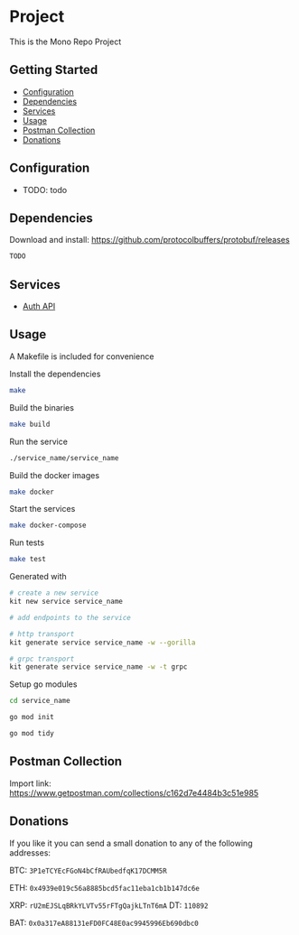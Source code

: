 # Project

This is the Mono Repo Project

## Getting Started

- [Configuration](#configuration)
- [Dependencies](#dependencies)
- [Services](#services)
- [Usage](#usage)
- [Postman Collection](#postman-collection)
- [Donations](#donations)

## Configuration

- TODO: todo

## Dependencies

Download and install: https://github.com/protocolbuffers/protobuf/releases
```bash
TODO
```

## Services

- [Auth API](https://github.com/emurmotol/project/tree/master/auth_api)

## Usage

A Makefile is included for convenience

Install the dependencies
```bash
make
```

Build the binaries
```bash
make build
```

Run the service
```bash
./service_name/service_name
```

Build the docker images
```bash
make docker
```

Start the services
```bash
make docker-compose
```

Run tests
```bash
make test
```

Generated with
```bash
# create a new service
kit new service service_name

# add endpoints to the service

# http transport
kit generate service service_name -w --gorilla

# grpc transport
kit generate service service_name -w -t grpc
```

Setup go modules
```bash
cd service_name

go mod init

go mod tidy
```

## Postman Collection

Import link: https://www.getpostman.com/collections/c162d7e4484b3c51e985

## Donations

If you like it you can send a small donation to any of the following addresses:

BTC: `3P1eTCYEcFGoN4bCfRAUbedfqK17DCMM5R`

ETH: `0x4939e019c56a8885bcd5fac11eba1cb1b147dc6e`

XRP: `rU2mEJSLqBRkYLVTv55rFTgQajkLTnT6mA` DT: `110892`

BAT: `0x0a317eA88131eFD0FC48E0ac9945996Eb690dbc0`